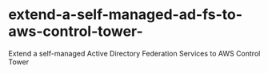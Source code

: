 # extend-a-self-managed-ad-fs-to-aws-control-tower-
Extend a self-managed Active Directory Federation Services to AWS Control Tower

